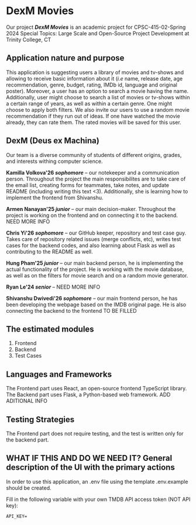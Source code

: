 
# DexM Movies
Our project _**DexM Movies**_ is an academic project for CPSC-415-02-Spring 2024 Special Topics: Large Scale and Open-Source Project Development at Trinity College, CT

## Application nature and purpose

This application is suggesting users a library of movies and tv-shows and allowing to receive basic information about it (_i.e_ name, release date, age recommendation, genre, budget, rating, IMDb id, language and original poster). Moreover, a user has an option to search a movie having the name. Additionally, user might choose to search a list of movies or tv-shows within a certain range of years, as well as within a certain genre. One might choose to apply both filters. We also invite our users to use a random movie recommendation if they run out of ideas. If one have watched the movie already, they can rate them. The rated movies will be saved for this user. 

## DexM (Deus ex Machina)

Our team is a diverse community of students of different origins, grades, and interests withing computer science.

**Kamilla Volkova'26 _sophomore_** – our notekeeper and a communication person. Throughout the project the main responsibilites are to take care of the email list, creating forms for teammates, take notes, and update README (including writing this text <3). Additionally, she is learning how to implement the frontend from Shivanshu.

**Armen Nanayan'25 _junior_** – our main decision-maker. Throughout the project is working on the frontend and on connecting it to the backend. NEED MORE INFO

**Chris Yi'26 _sophomore_** – our GitHub keeper, repository and test case guy. Takes care of repository related issues (merge conflicts, etc), writes test cases for the backend codes, and also learning about Flask as well as contributing to the README as well.

**Hung Pham'25 _junior_** – our main backend person, he is implementing the actual functionality of the project. He is working with the movie database, as well as on the filters for movie search and on a random movie generator. 

**Ryan Le'24 _senior_** – NEED MORE INFO

**Shivanshu Dwivedi'26 _sophomore_** – our main frontend person, he has been developing the webpage based on the IMDB original page. He is also connecting the backend to the frontend TO BE FILLED


## The estimated modules
1. Frontend
2. Backend
3. Test Cases
   
## Languages and Frameworks 

The Frontend part uses React, an open-source frontend TypeScript library. The Backend part uses Flask, a Python-based web framework. ADD ADITIONAL INFO

## Testing Strategies

The Frontend part does not require testing, and the test is written only for the backend part.

## WHAT IF THIS AND DO WE NEED IT? General description of the UI with the primary actions

In order to use this application, an .env file using the template .env.example should be created.

Fill in the following variable with your own TMDB API access token (NOT API key):

```
API_KEY=
```


